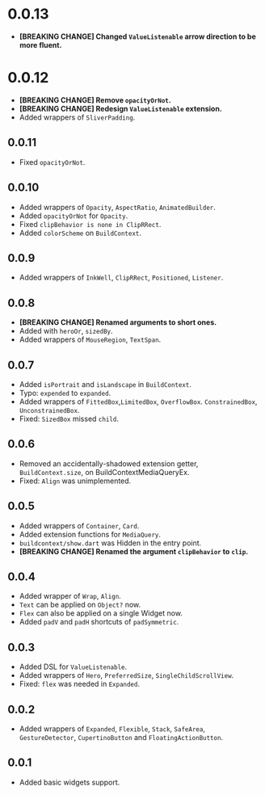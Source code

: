 # 0.0.13

* **[BREAKING CHANGE] Changed `ValueListenable` arrow direction to be more fluent.**

# 0.0.12

* **[BREAKING CHANGE] Remove `opacityOrNot`.**
* **[BREAKING CHANGE] Redesign `ValueListenable` extension.**
* Added wrappers of `SliverPadding`.

## 0.0.11

* Fixed `opacityOrNot`.

## 0.0.10

* Added wrappers of `Opacity`, `AspectRatio`, `AnimatedBuilder`.
* Added `opacityOrNot` for `Opacity`.
* Fixed `clipBehavior is none in ClipRRect`.
* Added `colorScheme` on `BuildContext`.

## 0.0.9

* Added wrappers of `InkWell`, `ClipRRect`, `Positioned`, `Listener`.

## 0.0.8

* **[BREAKING CHANGE] Renamed arguments to short ones.**
* Added with `heroOr`, `sizedBy`.
* Added wrappers of `MouseRegion`, `TextSpan`.

## 0.0.7

* Added `isPortrait` and `isLandscape` in `BuildContext`.
* Typo: `expended` to `expanded`.
* Added wrappers of `FittedBox`,`LimitedBox`, `OverflowBox`. `ConstrainedBox`, `UnconstrainedBox`.
* Fixed: `SizedBox` missed `child`.

## 0.0.6

* Removed an accidentally-shadowed extension getter, `BuildContext.size`, on BuildContextMediaQueryEx.
* Fixed: `Align` was unimplemented.

## 0.0.5

* Added wrappers of `Container`, `Card`.
* Added extension functions for `MediaQuery`.
* `buildcontext/show.dart` was Hidden in the entry point.
* **[BREAKING CHANGE] Renamed the argument `clipBehavior` to `clip`.**

## 0.0.4

* Added wrapper of `Wrap`, `Align`.
* `Text` can be applied on `Object?` now.
* `Flex` can also be applied on a single Widget now.
* Added `padV` and `padH` shortcuts of `padSymmetric`.

## 0.0.3

* Added DSL for `ValueListenable`.
* Added wrappers of `Hero`, `PreferredSize`, `SingleChildScrollView`.
* Fixed: `flex` was needed in `Expanded`.

## 0.0.2

* Added wrappers of `Expanded`, `Flexible`, `Stack`, `SafeArea`, `GestureDetector`, `CupertinoButton`
  and `FloatingActionButton`.

## 0.0.1

* Added basic widgets support.
